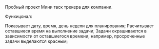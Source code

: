 Пробный проект Мини таск трекера для компании.

Функицонал:


Показывает дату, время, день недели для планирования;
Расчитывает оставшиеся время на выполнение задачи;
Задачи окрашиваются в зависимости от оставшиегося времени, например, просроченные задачи выделаются красным;
